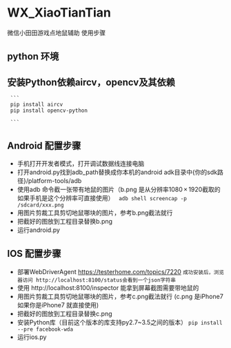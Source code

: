 # WX_XiaoTianTian
微信小田田游戏点地鼠辅助
使用步骤
## python 环境
## 安装Python依赖aircv，opencv及其依赖
     ``` 
     pip install aircv
     pip install opencv-python
     
     ```
## Android 配置步骤
- 手机打开开发者模式，打开调试数据线连接电脑
- 打开android.py找到adb_path替换成你本机的android adk目录中{你的sdk路径}/platform-tools/adb
- 使用adb 命令截一张带有地鼠的图片（b.png 是从分辨率1080 × 1920截取的如果手机是这个分辨率可直接使用）
    ``` adb shell screencap -p /sdcard/xxx.png```
- 用图片剪裁工具剪切地鼠哪块的图片，参考b.png截法就行
- 把截好的图放到工程目录替换b.png
- 运行android.py

## IOS 配置步骤
- 部署WebDriverAgent https://testerhome.com/topics/7220
    ```成功安装后，浏览器访问 http://localhost:8100/status会看到一个json字符串```
- 使用 http://localhost:8100/inspector 能拿到屏幕截图需要带地鼠的
- 用图片剪裁工具剪切地鼠哪块的图片，参考c.png截法就行 (c.png 是iPhone7 如果你是iPhone7 就直接使用)
- 把截好的图放到工程目录替换c.png
- 安装Python库（目前这个版本的库支持py2.7~3.5之间的版本）
   ```pip install --pre facebook-wda```
- 运行ios.py


